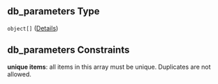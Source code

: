 ## db\_parameters Type

`object[]` ([Details](btpsa-usecase-properties-services-items-allof-1-then-allof-85-then-allof-1-then-properties-parameters-properties-db_parameters-items.md))

## db\_parameters Constraints

**unique items**: all items in this array must be unique. Duplicates are not allowed.
